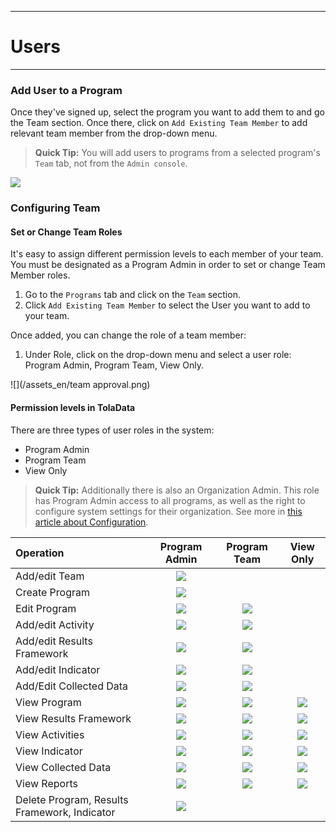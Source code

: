 ****
# Users 
---

<!--

Leave out login details. Details will only be shared directly with clients.

### Login to TolaData

With the [**TolaData login**](https://activity.toladata.io) users can sign up to access the TolaData platform.
![](/en/assets/Screen Shot 2017-11-21 at 4.48.11 PM.png)

There are a few ways a user can sign on:
**Single Sign-on \(SSO\) options:**

* Google
* Office 365

**Register a Tola Account**

1. If you prefer not to use single sign-on via Office 365, we have the option for users to register a TolaData account by going to: [https://api.toladata.io/accounts/register/](https://api.toladata.io/accounts/register/)
2. Fill out the registration form and under the `Org` field, enter the name of the organization that your user should be associated with and we'll ping the Org Administrator about it.

-->

### Add User to a Program

Once they've signed up, select the program you want to add them to and go the Team section. Once there, click on `Add Existing Team Member` to add relevant team member from the drop-down menu.
> **Quick Tip:**
> You will add users to programs from a selected program's `Team` tab, not from the `Admin console`.

![](https://lh4.googleusercontent.com/qryhqZw6whKEaLQuQAJniPPXBfEh7GhuVNiWuJJhUw01VMPc-J2aQBZ67NiTTyY7RtScEhd1HOmxPBxi27bEW-DosZVi1IbHo8bzbI3eECOlPjSmXhlPWyPCTHk64QrnxzpO_5SW)

### Configuring Team

#### Set or Change Team Roles

It's easy to assign different permission levels to each member of your team. You must be designated as a Program Admin in order to set or change Team Member roles.

1. Go to the `Programs` tab and click on the `Team` section.
2. Click `Add Existing Team Member` to select the User you want to add to your team.

Once added, you can change the role of a team member:

1. Under Role, click on the drop-down menu and select a user role: Program Admin, Program Team, View Only.

![](/assets_en/team approval.png)

#### Permission levels in TolaData

There are three types of user roles in the system:

* Program Admin
* Program Team
* View Only

> **Quick Tip:**
> Additionally there is also an Organization Admin. This role has Program Admin access to all programs, as well as the right to configure system settings for their organization. See more in [this article about Configuration](https://help.toladata.com/en/admin-console/configuration.html). 

| **Operation** | **Program Admin** | **Program Team** | **View Only** |
| :--- | :---: | :---: | :---: |
| Add/edit Team | ![](/assets_en/fa-check.png) | | |
| Create Program | ![](/assets_en/fa-check.png) | | |
| Edit Program | ![](/assets_en/fa-check.png) | ![](/assets/fa-check.png) | |
| Add/edit Activity | ![](/assets_en/fa-check.png) | ![](/assets_en/fa-check.png) | |
| Add/edit Results Framework | ![](/assets_en/fa-check.png) | ![](/assets_en/fa-check.png) | |
| Add/edit Indicator | ![](/assets_en/fa-check.png) | ![](/assets_en/fa-check.png) | |
| Add/Edit Collected Data | ![](/assets_en/fa-check.png) | ![](/assets_en/fa-check.png) | |
| View Program | ![](/assets_en/fa-check.png) | ![](/assets_en/fa-check.png) | ![](/assets_en/fa-check.png) |
| View Results Framework | ![](/assets_en/fa-check.png) | ![](/assets_en/fa-check.png) | ![](/assets_en/fa-check.png) |
| View Activities | ![](/assets_en/fa-check.png) | ![](/assets_en/fa-check.png) | ![](/assets_en/fa-check.png) |
| View Indicator | ![](/assets_en/fa-check.png) | ![](/assets_en/fa-check.png) | ![](/assets_en/fa-check.png) |
| View Collected Data | ![](/assets_en/fa-check.png) | ![](/assets_en/fa-check.png) | ![](/assets_en/fa-check.png) |
| View Reports | ![](/assets_en/fa-check.png) | ![](/assets_en/fa-check.png) | ![](/assets_en/fa-check.png) |
| Delete Program, Results Framework, Indicator | ![](/assets_en/fa-check.png) | | | | 





